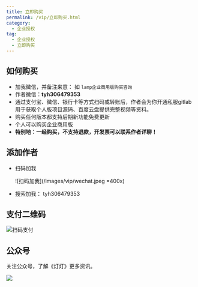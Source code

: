 ```yaml
---
title: 立即购买
permalink: /vip/立即购买.html
category:
  - 企业授权
tag:
  - 企业授权
  - 立即购买
---
```


## 如何购买
- 加我微信，并备注来意： 如 `lamp企业商用版购买咨询`
- 作者微信：**tyh306479353**
- 通过支付宝、微信、银行卡等方式扫码或转账后，作者会为你开通私服gitlab用于获取个人版项目源码、百度云盘提供完整视频等资料。
- 购买任何版本都支持后期新功能免费更新
- 个人可以购买企业商用版
- **特别地：一经购买，不支持退款，开发票可以联系作者详聊！**

## 添加作者

- 扫码加我

    ![扫码加我](/images/vip/wechat.jpeg =400x)

- 搜索加我： tyh306479353

## 支付二维码

![扫码支付](/images/vip/qrcode.png)

## 公众号

关注公众号，了解《灯灯》更多资讯。

![](/images/vip/weixin.png)
